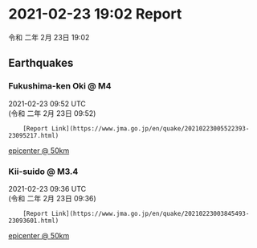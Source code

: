 # 2021-02-23 19:02 Report
令和 二年 2月 23日 19:02

## Earthquakes
### Fukushima-ken Oki @ M4
2021-02-23 09:52 UTC  
        (令和 二年 2月 23日 09:52)
  
        [Report Link](https://www.jma.go.jp/en/quake/20210223005522393-23095217.html)  
[epicenter @ 50km](https://www.google.com/maps/place/37°36'00%22+141°36'00%22/@37.6,141.6,17z/data=!3m1!4b1!4m5!3m4!1s0x0:0x0!8m2!3d37.6!4d141.6)
### Kii-suido @ M3.4
2021-02-23 09:36 UTC  
        (令和 二年 2月 23日 09:36)
  
        [Report Link](https://www.jma.go.jp/en/quake/20210223003845493-23093601.html)  
[epicenter @ 50km](https://www.google.com/maps/place/33°48'00%22+135°00'00%22/@33.8,135,17z/data=!3m1!4b1!4m5!3m4!1s0x0:0x0!8m2!3d33.8!4d135)